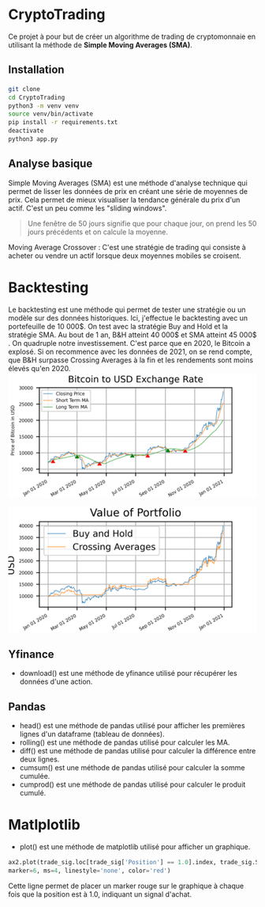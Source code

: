 # CryptoTrading

Ce projet à pour but de créer un algorithme de trading de cryptomonnaie en utilisant la méthode de **Simple Moving Averages (SMA)**.



## Installation
```bash
git clone 
cd CryptoTrading
python3 -m venv venv
source venv/bin/activate
pip install -r requirements.txt
deactivate
python3 app.py
```

## Analyse basique
Simple Moving Averages (SMA) est une méthode d'analyse technique qui permet de lisser les données de prix en créant une série de moyennes de prix. Cela permet de mieux visualiser la tendance générale du prix d'un actif. C'est un peu comme
les "sliding windows".  
> Une fenêtre de 50 jours signifie que pour chaque jour, on prend les 50 jours précédents et on calcule la moyenne.

Moving Average Crossover : C'est une stratégie de trading qui consiste à acheter ou vendre un actif lorsque deux moyennes mobiles se croisent.

# Backtesting
Le backtesting est une méthode qui permet de tester une stratégie ou un modèle sur des données historiques. 
Ici, j'effectue le backtesting avec un portefeuille de 10 000$.
On test avec la stratégie Buy and Hold et la stratégie SMA. 
Au bout de 1 an, B&H atteint 40 000$ et SMA atteint 45 000$ .
On quadruple notre investissement. C'est parce que en 2020, le Bitcoin a explosé.
Si on recommence avec les données de 2021, on se rend compte, que
B&H surpasse Crossing Averages à la fin et les rendements sont moins élevés qu'en 2020.
![backtesting](SMA.png)

![Portfolio](Portfolio.png)

## Yfinance
- download() est une méthode de yfinance utilisé pour récupérer les données d'une action.

## Pandas
- head() est une méthode de pandas utilisé pour afficher les premières lignes d'un dataframe (tableau de données).
- rolling() est une méthode de pandas utilisé pour calculer les MA.
- diff() est une méthode de pandas utilisé pour calculer la différence entre deux lignes.
- cumsum() est une méthode de pandas utilisé pour calculer la somme cumulée.
- cumprod() est une méthode de pandas utilisé pour calculer le produit cumulé.

# Matlplotlib
- plot() est une méthode de matplotlib utilisé pour afficher un graphique.
```python
ax2.plot(trade_sig.loc[trade_sig['Position'] == 1.0].index, trade_sig.Short[trade_sig['Position'] == 1.0],
marker=6, ms=4, linestyle='none', color='red')
```
Cette ligne permet de placer un marker rouge sur le graphique à chaque fois que la position est à 1.0, indiquant un signal d'achat.

